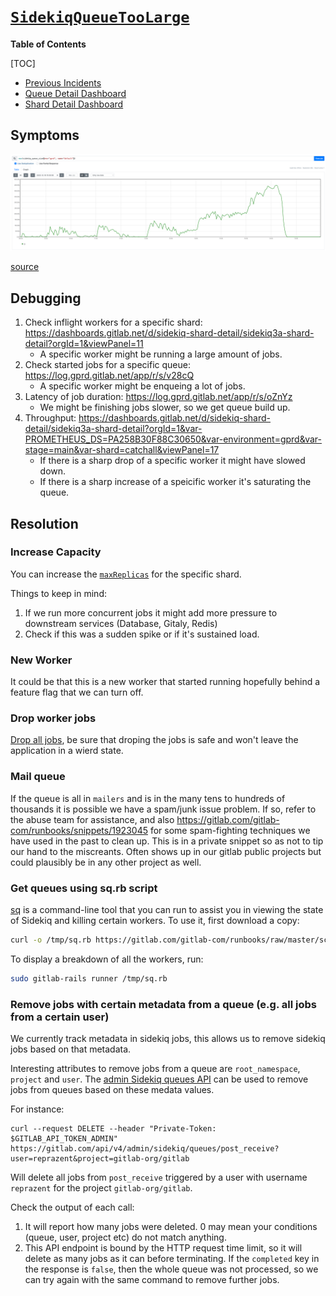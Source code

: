 # [`SidekiqQueueTooLarge`](../../rules/sidekiq-queues.yml)

**Table of Contents**

[TOC]

* [Previous Incidents](https://gitlab.com/gitlab-com/gl-infra/production/-/issues/?sort=created_date&state=all&label_name%5B%5D=a%3ASidekiqQueueTooLarge&first_page_size=20)
* [Queue Detail Dashboard](https://dashboards.gitlab.net/d/sidekiq-queue-detail/sidekiq3a-queue-detail?orgId=1)
* [Shard Detail Dashboard](https://dashboards.gitlab.net/d/sidekiq-shard-detail/sidekiq3a-shard-detail?orgId=1&var-PROMETHEUS_DS=PA258B30F88C30650&var-environment=gprd&var-stage=main&var-shard=catchall&from=1702857600000&to=1702943999000)

## Symptoms

![large sidekiq Queue](./img/sidekiq-large-queue.png)

[source](https://thanos.gitlab.net/graph?g0.expr=max(sidekiq_queue_size%7Benv%3D%22gprd%22%2C%20name%3D%22default%22%7D)&g0.tab=0&g0.stacked=0&g0.range_input=6h&g0.max_source_resolution=0s&g0.deduplicate=1&g0.partial_response=0&g0.store_matches=%5B%5D&g0.end_input=2023-12-18%2015%3A30%3A00&g0.moment_input=2023-12-18%2015%3A30%3A00)

## Debugging

1. Check inflight workers for a specific shard: <https://dashboards.gitlab.net/d/sidekiq-shard-detail/sidekiq3a-shard-detail?orgId=1&viewPanel=11>
    * A specific worker might be running a large amount of jobs.
1. Check started jobs for a specific queue: <https://log.gprd.gitlab.net/app/r/s/v28cQ>
    * A specific worker might be enqueing a lot of jobs.
1. Latency of job duration: <https://log.gprd.gitlab.net/app/r/s/oZnYz>
    * We might be finishing jobs slower, so we get queue build up.
1. Throughput: <https://dashboards.gitlab.net/d/sidekiq-shard-detail/sidekiq3a-shard-detail?orgId=1&var-PROMETHEUS_DS=PA258B30F88C30650&var-environment=gprd&var-stage=main&var-shard=catchall&viewPanel=17>
    * If there is a sharp drop of a specific worker it might have slowed down.
    * If there is a sharp increase of a speicific worker it's saturating the queue.

## Resolution

### Increase Capacity

You can increase the [`maxReplicas`](https://gitlab.com/gitlab-com/gl-infra/k8s-workloads/gitlab-com/-/blob/28d3a55911185087719b183cc4bbca589154bf37/releases/gitlab/values/gprd.yaml.gotmpl#L570) for the specific shard.

Things to keep in mind:

1. If we run more concurrent jobs it might add more pressure to downstream services (Database, Gitaly, Redis)
1. Check if this was a sudden spike or if it's sustained load.

### New Worker

It could be that this is a new worker that started running hopefully behind a feature flag that we can turn off.

### Drop worker jobs

[Drop all jobs](https://gitlab.com/gitlab-com/runbooks/-/blob/master/docs/sidekiq/disabling-a-worker.md#dropping-jobs-using-feature-flags-via-chatops),
be sure that droping the jobs is safe and won't leave the application in a wierd state.

### Mail queue

If the queue is all in `mailers` and is in the many tens to hundreds of thousands it is
possible we have a spam/junk issue problem.  If so, refer to the abuse team for assistance,
and also <https://gitlab.com/gitlab-com/runbooks/snippets/1923045> for some spam-fighting
techniques we have used in the past to clean up.  This is in a private snippet so as not
to tip our hand to the miscreants.  Often shows up in our gitlab public projects but could
plausibly be in any other project as well.

### Get queues using sq.rb script

[sq](https://gitlab.com/gitlab-com/runbooks/raw/master/scripts/sidekiq/sq.rb) is a command-line tool that you can run to
assist you in viewing the state of Sidekiq and killing certain workers. To use it,
first download a copy:

```bash
curl -o /tmp/sq.rb https://gitlab.com/gitlab-com/runbooks/raw/master/scripts/sidekiq/sq.rb
```

To display a breakdown of all the workers, run:

```bash
sudo gitlab-rails runner /tmp/sq.rb
```

### Remove jobs with certain metadata from a queue (e.g. all jobs from a certain user)

We currently track metadata in sidekiq jobs, this allows us to remove
sidekiq jobs based on that metadata.

Interesting attributes to remove jobs from a queue are `root_namespace`,
`project` and `user`. The [admin Sidekiq queues
API](https://docs.gitlab.com/ee/api/admin_sidekiq_queues.html) can be
used to remove jobs from queues based on these medata values.

For instance:

```shell
curl --request DELETE --header "Private-Token: $GITLAB_API_TOKEN_ADMIN" https://gitlab.com/api/v4/admin/sidekiq/queues/post_receive?user=reprazent&project=gitlab-org/gitlab
```

Will delete all jobs from `post_receive` triggered by a user with
username `reprazent` for the project `gitlab-org/gitlab`.

Check the output of each call:

1. It will report how many jobs were deleted.  0 may mean your conditions (queue, user, project etc) do not match anything.
1. This API endpoint is bound by the HTTP request time limit, so it will delete as many jobs as it can before terminating. If the `completed` key in the response is `false`, then the whole queue was not processed, so we can try again with the same command to remove further jobs.
